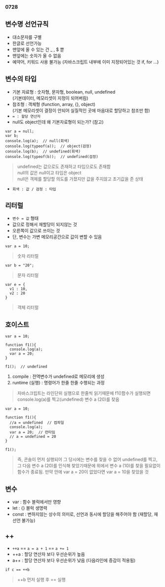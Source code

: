 ### 0728

## 변수명 선언규칙
- 대소문자를 구별
- 한글로 선언가능
- 맨앞에 올 수 있는 건 \_ , $ 뿐
- 맨앞에는 숫자가 올 수 없음
- 예약어, 키워드 사용 불가능 (자바스크립트 내부에 이미 지정되어있는 것 if, for ...)

## 변수의 타입
- 기본 자료형 : 숫자형, 문자형, boolean, null, undefined<br/>(기본데이터, 메모리셋이 지정이 되어버림)
- 참조형 :  객체형 (function, array, {}, object)<br/>(기본 메모리셋이 결정이 안되어 실질적인 곳에 마음대로 할당하고 참조만 함)
- `= : 할당 연산자`
- null도 object인데 왜 기본자료형이 되는가? (참고)
```
var a = null;
var b;
console.log(a);  // null(회색)
console.log(typeof(a));  // object(검정)
console.log(b);  // undefined(회색)
console.log(typeof(b));  // undefined(검정)
```
> undefined는 값으로도 존재하고 타입으로도 존재함<br/> null의 값은 null이고 타입은 object<br/>null은 객체를 할당할 의도를 가졌지만 값을 주지않고 초기값을 준 상태

- `회색 : 값 / 검정 : 타입`

## 리터럴
- `변수 = 값` 형태
- 값으로 정해서 재할당이 되지않는 것
- 오른쪽이 값으로 쓰이는 것
- 단, 변수는 가변 메모리공간으로 값이 변할 수 있음
```
var a = 10;
```
> 숫자 리터럴
```
var b = "20";
```
> 문자 리터럴
```
var e = {
  v1 : 10,
  v2 : 20
}
```
> 객체 리터럴

## 호이스트
```
var a = 10;

function f1(){
  console.log(a);
  var a = 20;
}

f1();  // undefined
```
1. compile : 전역변수가 undefined로 메모리에 생성
2. runtime (실행) : 명령어가 한줄 한줄 수행되는 과정

> 자바스크립트는 라인단위 실행으로 한줄씩 읽기때문에 f1()함수가 실행되면 console.log(a)를 찍고(undefined) 변수 a (20)를 찾음

```
var a = 10;

function f1(){
  //a = undefined  // 컴파일
  console.log(a);
  var a = 20;  // 런타임
  // a = undefined = 20
}

f1();
```
> 즉, 콘솔이 먼저 실행되어 그 당시에는 변수를 찾을 수 없어 undefined를 찍고, 그 다음 변수 a (20)를 인식해 찾았기때문에 위에서 변수 a (10)를 찾을 필요없이 함수가 종료됨. 만약 안에 var a = 20이 없었다면 var a = 10을 찾았을 것

## 변수
- var : 함수 블럭에서만 영향
- let : {} 블럭 생명력
- const : 변하지않는 상수의 의미로, 선언과 동시에 할당을 해주어야 함 (재할당, 재선언 불가능)

## ++ 
- `++a` == `a = a + 1` == `a += 1`
- ++a : 할당 연산자 보다 우선순위가 높음
- a++ : 할당 연산자 보다 우선순위가 낮음 (다음라인에 증감이 적용됨)
```
if c == ++b
```
> ++b 먼저 실행 후 == 실행
